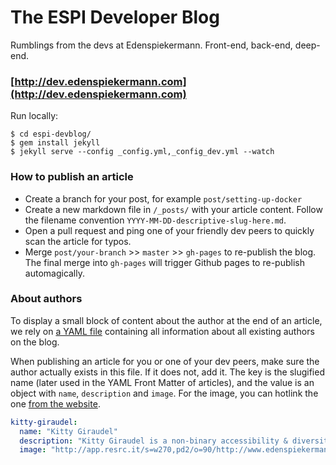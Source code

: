 # The ESPI Developer Blog

Rumblings from the devs at Edenspiekermann. Front-end, back-end, deep-end.

### [http://dev.edenspiekermann.com](http://dev.edenspiekermann.com)


Run locally:

```
$ cd espi-devblog/
$ gem install jekyll
$ jekyll serve --config _config.yml,_config_dev.yml --watch
```

### How to publish an article

- Create a branch for your post, for example `post/setting-up-docker`
- Create a new markdown file in `/_posts/` with your article content. Follow the filename convention `YYYY-MM-DD-descriptive-slug-here.md`.
- Open a pull request and ping one of your friendly dev peers to quickly scan the article for typos.
- Merge `post/your-branch` >> `master` >> `gh-pages` to re-publish the blog. The final merge into `gh-pages` will trigger Github pages to re-publish automagically.

### About authors

To display a small block of content about the author at the end of an article, we rely on [a YAML file](https://github.com/edenspiekermann/espi-devblog/blob/master/_data/authors.yml) containing all information about all existing authors on the blog.

When publishing an article for you or one of your dev peers, make sure the author actually exists in this file. If it does not, add it. The key is the slugified name (later used in the YAML Front Matter of articles), and the value is an object with `name`, `description` and `image`. For the image, you can hotlink the one [from the website](http://www.edenspiekermann.com/people).

```yaml
kitty-giraudel:
  name: "Kitty Giraudel"
  description: "Kitty Giraudel is a non-binary accessibility & diversity advocate, frontend developer, author and real life cat."
  image: "http://app.resrc.it/s=w270,pd2/o=90/http://www.edenspiekermann.com/system/images/W1siZiIsIjIwMTUvMDQvMjcvMTIvMjQvNTIvMjMwL2h1Z29fZ2lyYXVkZWxfc3F1YXJlLmpwZWciXSxbInAiLCJ0aHVtYiIsIjUwMHg1MDAjIl1d/hugo_giraudel_square.jpeg"
```
